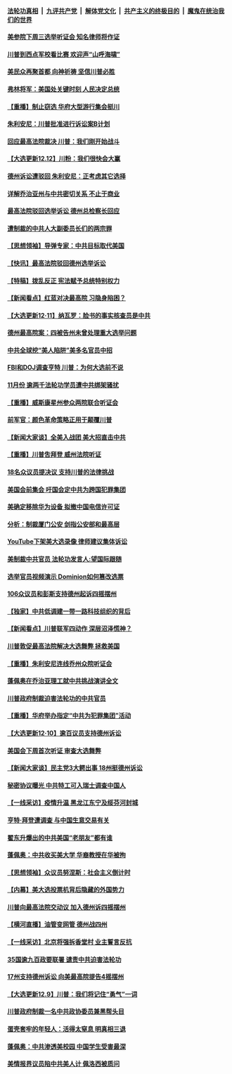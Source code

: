 ####  [法轮功真相](../../../../basic/blob/master/README.md?t=12131831) &nbsp;|&nbsp; [九评共产党](../../../../9ping.md/blob/master/README.md?t=12131831) &nbsp;|&nbsp; [解体党文化](../../../../jtdwh.md/blob/master/README.md?t=12131831)  &nbsp;|&nbsp; [共产主义的终极目的](../../../../gczydzjmd.md/blob/master/README.md?t=12131831) &nbsp;|&nbsp; [魔鬼在统治我们的世界](../../../../mgztzwmdsj.md/blob/master/README.md?t=12131831) 

#### [美参院下周三选举听证会 知名律师将作证](../pages/nf4514/n12616075.md?t=12131831) 

#### [川普到西点军校看比赛 欢迎声“山呼海啸”](../pages/nf4514/n12616255.md?t=12131831) 

#### [美民众再聚首都 向神祈祷 坚信川普必胜](../pages/nf4514/n12616132.md?t=12131831) 

#### [弗林将军：美国处关键时刻 人民决定总统](../pages/nf4514/n12615863.md?t=12131831) 

#### [【重播】制止窃选 华府大型游行集会挺川](../pages/nf4514/n12606951.md?t=12131831) 

#### [朱利安尼：川普批准进行诉讼案B计划](../pages/nf4514/n12615651.md?t=12131831) 

#### [回应最高法院裁决 川普：我们刚开始战斗](../pages/nf4514/n12615441.md?t=12131831) 

#### [【大选更新12.12】川粉：我们很快会大赢](../pages/nf4514/n12615033.md?t=12131831) 

#### [德州诉讼遭驳回 朱利安尼：正考虑其它选择](../pages/nf4514/n12614705.md?t=12131831) 

#### [详解乔治亚州与中共密切关系 不止于商业](../pages/nf4514/n12614555.md?t=12131831) 

#### [最高法院驳回选举诉讼 德州总检察长回应](../pages/nf4514/n12614590.md?t=12131831) 

#### [遭制裁的中共人大副委员长们的两宗罪](../pages/nf4514/n12613926.md?t=12131831) 

#### [【思想领袖】导弹专家：中共目标取代美国](../pages/nf4514/n12476082.md?t=12131831) 

#### [【快讯】最高法院驳回德州选举诉讼](../pages/nf4514/n12614330.md?t=12131831) 

#### [【特稿】拨乱反正 宪法赋予总统特别权力](../pages/nf4514/n12598306.md?t=12131831) 

#### [【新闻看点】红蓝对决最高院 习隐身陷困？](../pages/nf4514/n12614376.md?t=12131831) 

#### [【大选更新12·11】纳瓦罗：脸书的事实核查员是中共](../pages/nf4514/n12612906.md?t=12131831) 

#### [德州最高院案：四被告州未曾处理重大选举问题](../pages/nf4514/n12614144.md?t=12131831) 

#### [中共全球挖“美人陷阱”美多名官员中招](../pages/nf4514/n12613939.md?t=12131831) 

#### [FBI和DOJ调查亨特 川普：为何大选前不说](../pages/nf4514/n12613853.md?t=12131831) 

#### [11月份 逾两千法轮功学员遭中共绑架骚扰](../pages/nf4514/n12612971.md?t=12131831) 

#### [【重播】威斯康星州参众两院联合听证会](../pages/nf4514/n12613777.md?t=12131831) 

#### [前军官：颜色革命策略正用于颠覆川普](../pages/nf4514/n12613755.md?t=12131831) 

#### [【新闻大家谈】全美入战团 美大招直击中共](../pages/nf4514/n12613564.md?t=12131831) 

#### [【重播】川普吿拜登 威州法院听证](../pages/nf4514/n12611175.md?t=12131831) 

#### [18名众议员提决议 支持川普的法律挑战](../pages/nf4514/n12613610.md?t=12131831) 

#### [美国会前集会 吁国会定中共为跨国犯罪集团](../pages/nf4514/n12613465.md?t=12131831) 

#### [美确定移除华为设备 拟撤中国电信许可证](../pages/nf4514/n12613447.md?t=12131831) 

#### [分析：制裁厦门公安 剑指公安部和最高层](../pages/nf4514/n12612956.md?t=12131831) 

#### [YouTube下架美大选录像 律师建议集体诉讼](../pages/nf4514/n12610566.md?t=12131831) 

#### [美制裁中共官员 法轮功发言人:望国际跟随](../pages/nf4514/n12612010.md?t=12131831) 

#### [选举官员视频演示 Dominion如何篡改选票](../pages/nf4514/n12612488.md?t=12131831) 

#### [106众议员和彭斯支持德州起诉四摇摆州](../pages/nf4514/n12612217.md?t=12131831) 

#### [【独家】中共低调建一带一路科技组织的背后](../pages/nf4514/n12608459.md?t=12131831) 

#### [【新闻看点】川普联军四动作 深层沼泽慌神？](../pages/nf4514/n12611794.md?t=12131831) 

#### [川普敦促最高法院解决大选舞弊 拯救美国](../pages/nf4514/n12611689.md?t=12131831) 

#### [【重播】朱利安尼连线乔州众院听证会](../pages/nf4514/n12609625.md?t=12131831) 

#### [蓬佩奥在乔治亚理工就中共挑战演讲全文](../pages/nf4514/n12611219.md?t=12131831) 

#### [川普政府制裁迫害法轮功的中共官员](../pages/nf4514/n12611334.md?t=12131831) 

#### [【重播】华府举办指定“中共为犯罪集团”活动](../pages/nf4514/n12610890.md?t=12131831) 

#### [【大选更新12·10】逾百议员支持德州诉讼](../pages/nf4514/n12610198.md?t=12131831) 

#### [美国会下周首次听证 审查大选舞弊](../pages/nf4514/n12610916.md?t=12131831) 

#### [【新闻大家谈】民主党3大鳄出事 18州挺德州诉讼](../pages/nf4514/n12610955.md?t=12131831) 

#### [秘密协议曝光 中共特工可入瑞士调查中国人](../pages/nf4514/n12610671.md?t=12131831) 

#### [【一线采访】疫情升温 黑龙江东宁及绥芬河封城](../pages/nf4514/n12610058.md?t=12131831) 

#### [亨特·拜登遭调查 与中国生意交易有关](../pages/nf4514/n12609994.md?t=12131831) 

#### [翟东升爆出的中共美国“老朋友”都有谁](../pages/nf4514/n12609508.md?t=12131831) 

#### [蓬佩奥：中共收买美大学 华裔教授在华被拘](../pages/nf4514/n12607628.md?t=12131831) 

#### [【思想领袖】众议员努涅斯：社会主义倒计时](../pages/nf4514/n12536608.md?t=12131831) 

#### [【内幕】美大选投票机背后隐藏的外国势力](../pages/nf4514/n12607838.md?t=12131831) 

#### [川普向最高法院交动议 加入德州诉四摇摆州](../pages/nf4514/n12608440.md?t=12131831) 

#### [【横河直播】油管变网管 德州战四州](../pages/nf4514/n12608408.md?t=12131831) 

#### [【一线采访】北京将强拆香堂村 业主誓言反抗](../pages/nf4514/n12607287.md?t=12131831) 

#### [35国逾九百政要联署 谴责中共迫害法轮功](../pages/nf4514/n12602834.md?t=12131831) 

#### [17州支持德州诉讼 向美最高院提告4摇摆州](../pages/nf4514/n12607509.md?t=12131831) 

#### [【大选更新12.9】川普：我们将记住“勇气”一词](../pages/nf4514/n12606261.md?t=12131831) 

#### [川普政府制裁一名中共政协委员兼黑帮头目](../pages/nf4514/n12607112.md?t=12131831) 

#### [蛋壳套牢的年轻人：活得太窒息 明真相三退](../pages/nf4514/n12604790.md?t=12131831) 

#### [蓬佩奥：中共渗透美校园 中国学生受害最深](../pages/nf4514/n12607166.md?t=12131831) 

#### [美情报界议员陷中共美人计 佩洛西被质问](../pages/nf4514/n12607128.md?t=12131831) 

